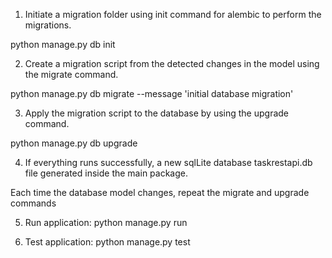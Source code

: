 1. Initiate a migration folder using init command for alembic to perform the migrations.

python manage.py db init

2. Create a migration script from the detected changes in the model using the migrate command.

python manage.py db migrate --message 'initial database migration'

3. Apply the migration script to the database by using the upgrade command.

python manage.py db upgrade

4. If everything runs successfully, a new sqlLite database taskrestapi.db file generated inside the main package.

Each time the database model changes, repeat the migrate and upgrade commands


5. Run application: python manage.py run

6. Test application: python manage.py test

